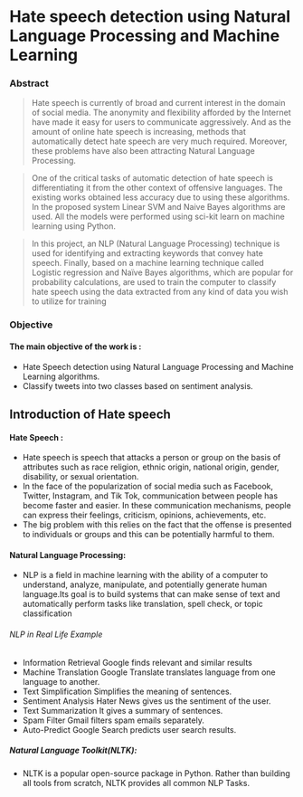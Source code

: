 # Hate speech detection using Natural Language Processing and Machine Learning 
### Abstract

> Hate speech is currently of broad and current interest in the domain of social media.
The anonymity and flexibility afforded by the Internet have made it easy for users to
communicate aggressively. And as the amount of online hate speech is increasing, methods
that automatically detect hate speech are very much required. Moreover, these problems have
also been attracting Natural Language Processing.

> One of the critical tasks of automatic detection of hate speech is differentiating it from
the other context of offensive languages. The existing works obtained less accuracy due to
using these algorithms. In the proposed system Linear SVM and Naive Bayes algorithms are
used. All the models were performed using sci-kit learn on machine learning using Python.

> In this project, an NLP (Natural Language Processing) technique is used for identifying
and extracting keywords that convey hate speech. Finally, based on a machine learning
technique called Logistic regression and Naïve Bayes algorithms, which are popular for
probability calculations, are used to train the computer to classify hate speech using the data
extracted from any kind of data you wish to utilize for training

### Objective
#### The main objective of the work is :
* Hate Speech detection using Natural Language Processing and Machine Learning algorithms.
* Classify tweets into two classes based on sentiment analysis.


## Introduction of Hate speech
#### Hate Speech :
* Hate speech is speech that attacks a person or group on the basis of attributes such as race religion, ethnic origin, national origin, gender, disability, or sexual orientation.
* In the face of the popularization of social media such as Facebook, Twitter, Instagram, and Tik Tok, communication between people has become faster and easier. In these communication mechanisms, people can express their feelings, criticism, opinions, achievements, etc.
* The big problem with this relies on the fact that the offense is presented to individuals or groups and this can be potentially harmful to them.


#### Natural Language Processing:
- NLP is a field in machine learning with the ability of a computer to understand, analyze, manipulate, and potentially generate human language.Its goal is to build systems that can make sense of text and automatically perform tasks like translation, spell check, or topic classification
###### NLP in Real Life		Example
* Information Retrieval   	Google finds relevant and similar results
* Machine Translation   	Google Translate translates language from one language to another.
* Text Simplification   	Simplifies the meaning of sentences. 
* Sentiment Analysis    	Hater News gives us the sentiment of the user.
* Text Summarization	    It gives a summary of sentences.
* Spam Filter	    	Gmail filters spam emails separately.
* Auto-Predict	  	Google Search predicts user search results.
##### Natural Language Toolkit(NLTK): 
- NLTK is a popular open-source package in Python. Rather than building all tools from scratch, NLTK provides all common NLP Tasks.



